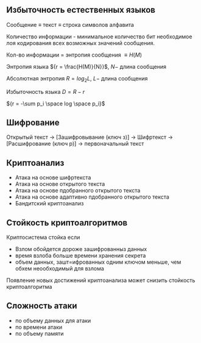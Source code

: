 
## Избыточность естественных языков

Сообщение $\equiv$ текст $\equiv$ строка символов алфавита

Количество информации -  минимальное количество бит необходимое лоя кодирования всех возможных значений сообщения.

Кол-во информации =  энтропия сообщения ${\equiv H(M)}$

Энтропия языка ${r = \frac{H(M)}{N}}$, ${N - }$ длина сообщения

Абсолютная энтропия ${R = log_2 L}$, ${L - }$ длина сообщения

Избыточность языка ${D=R-r}$


${r = -\sum p_i \space log \space p_i}$


## Шифрование


Открытый текст -> [Зашифровывание (ключ з)] -> Шифртекст -> [Расшифрование (ключ р)] -> первоначальный текст

## Криптоанализ

* Атака на основе шифртекста
* Атака на основе открытого текста
* Атака на основе пдобранного открытого текста
* Атака на основе адаптивно пдобранного открытого текста
* Бандитский криптоанализ


## Стойкость криптоалгоритмов

Криптосистема стойка если

* Взлом обойдется дороже зашифрованныз данных
* время взлоба больше времени хранения секрета
* объем данных, зашт=ифрованных одним ключом меньше, чем обхем неообходимый для взлома

Появление новых достижений криптоанализа может снизить стойкость криптоалгоритма

## Сложность атаки

* по объему данных для атаки
* по времени атаки
* по объему памяти

